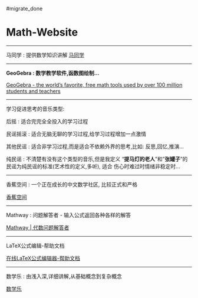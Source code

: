 #migrate_done
# Math-Website

---

马同学 : 提供数学知识讲解
[马同学](https://www.matongxue.com/)

---

**GeoGebra : 数学教学软件,函数图绘制…**

[GeoGebra - the world’s favorite, free math tools used by over 100 million students and teachers](https://www.geogebra.org/)

---

学习促进思考的音乐类型:

后摇 : 适合完完全全投入的学习过程

民谣摇滚 : 适合无脑无聊的学习过程,给学习过程增加一点激情

其他民谣 : 适合非学习过程,而是适合不依赖外界的思考,比如: 反思,回忆,推演…

纯民谣 : 不清楚有没有这个类型的音乐,但是我定义 “**提马灯的老人**”和”**张罐子**”的民谣为纯民谣的标准(艺术性的定义,多听), 适合 伤心时难过时情绪非稳定时…

---

香蕉空间 : 一个正在成长的中文数学社区, 比较正式和严格

[香蕉空间](https://www.bananaspace.org/wiki/%E9%A6%96%E9%A1%B5)

---

Mathway : 问题解答者 - 输入公式返回各种各样的解答

[Mathway | 代数问题解答者](https://www.mathway.com/zh/Algebra)

---

LaTeX公式编辑-帮助文档

[在线LaTeX公式编辑器-帮助文档](https://www.latexlive.com/help#d26)

---

数学乐 : 由浅入深,详细讲解,从基础概念到复杂概念

[数学乐](https://www.shuxuele.com/)
